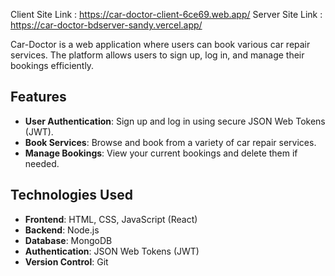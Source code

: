 Client Site Link :  https://car-doctor-client-6ce69.web.app/
Server Site Link :  https://car-doctor-bdserver-sandy.vercel.app/

Car-Doctor is a web application where users can book various car repair services. The platform allows users to sign up, log in, and manage their bookings efficiently.

## Features

- **User Authentication**: Sign up and log in using secure JSON Web Tokens (JWT).
- **Book Services**: Browse and book from a variety of car repair services.
- **Manage Bookings**: View your current bookings and delete them if needed.

## Technologies Used

- **Frontend**: HTML, CSS, JavaScript (React) 
- **Backend**: Node.js
- **Database**: MongoDB
- **Authentication**: JSON Web Tokens (JWT)
- **Version Control**: Git
